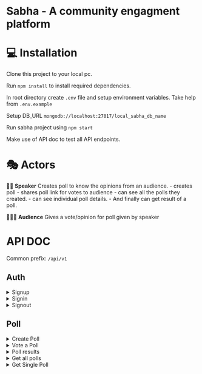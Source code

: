 # Sabha - A community engagment platform

# 💻 Installation

Clone this project to your local pc.

Run `npm install` to install required dependencies.

In root directory create `.env` file and setup environment variables. Take help from `.env.example`

Setup DB_URL `mongodb://localhost:27017/local_sabha_db_name`

Run sabha project using `npm start`

Make use of API doc to test all API endpoints.

# 🎭 Actors

👨‍🏫 **Speaker** Creates poll to know the opinions from an audience.
    - creates poll
    - shares poll link for votes to audience
    - can see all the polls they created.
    - can see individual poll details.
    - And finally can get result of a poll.

👨‍👦‍👦 **Audience** Gives a vote/opinion for poll given by speaker



# API DOC

Common prefix: `/api/v1`

## Auth

<details>
    <summary>Signup</summary>
	
    Method: `POST`
    Path: `/signup`
    Body:
        {
            "name" : "Nirav",
            "email": "nirav@nirav.com",
            "password": "123",
            "bio": "optional"
        }
    Response:
        {
            "name": "Nirav",
            "email": "nirav@nirav.com",
            "id": "UUID"
        }
</details>

<details>
    <summary>Signin</summary>
	
    Method: `POST`
    Path: `/signin`
    Body:
        {
            "email": "nirav@nirav.com",
            "password": "password"
        }
    Response:
        {
            "token": "JWT TOKEN",
            "user": {
                "_id": "324300ebb75c297fb3682",
                "name": "Nirav",
                "email": "nirav@nirav.com"
            }
        }
</details>

<details>
    <summary>Signout</summary>
	
    Method: `GET`
    Path: `/signout`
    Body:
    Response:
        {
            "message": "Successfuly Signout"
        }
</details>

## Poll

<details>
    <summary>Create Poll</summary>
	
    Method: `POST`
    Path: `/poll`
    Body:
        {
            "question": String,
            "options": [{"name": String, "count": Number}],
            "speaker": "ObjectId"
        }
    Response: Created Object
</details>

<details>
    <summary>Vote a Poll</summary>
	
    Method: `PUT`
    Path: `/poll/vote/:optionId`
    Body:none
    Response: 
            {
                "message": "Your Vote added!"
            }
</details>

<details>
    <summary>Poll results</summary>
	
    Method: `GET`
    Path: `/poll/:pollId/results`
    Body:none
    Response: 
            [
                {
                    "name": "Yes",
                    "percentage": 40
                },
                {
                    "name": "No",
                    "percentage": 60
                }
            ]
</details>

<details>
    <summary>Get all polls</summary>
	
    Method: `GET`
    Path: `/poll`
    Body:none
    Response: 
            {
                "polls": [
                    {
                        "_id": "62d813f5eb197c1748165ed2",
                        "question": "I know event loop in JS"
                    },
                    {
                        "_id": "62d815f36daba3a347537d33",
                        "question": "I know event loop in Coding"
                    },
                    {
                        "_id": "62d816a43d05eb8a30d34805",
                        "question": "I know event loop in Coding"
                    }
                ]
            }
</details>

<details>
    <summary>Get Single Poll</summary>
	
    Method: `GET`
    Path: `/poll/:pollId`
    Body:none
    Response: 
            {
                "poll": {
                    "_id": "62d813f5eb197c1748165ed2",
                    "question": "I know event loop in JS",
                    "options": [
                        {
                            "name": "Yes",
                            "count": 2,
                            "_id": "62d813f5eb197c1748165ed3"
                        },
                        {
                            "name": "No",
                            "count": 4,
                            "_id": "62d813f5eb197c1748165ed4"
                        }
                    ],
                    "speaker": "62d572900ebb75c297fb3682",
                    "createdAt": "2022-07-20T14:40:53.910Z",
                    "updatedAt": "2022-07-21T16:28:19.964Z",
                    "__v": 0
                }
            }
</details>
